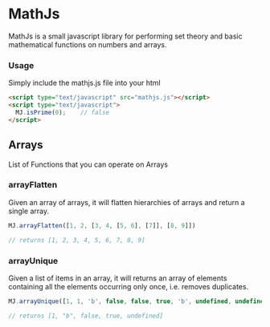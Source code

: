 # MathJs

MathJs is a small javascript library for performing set theory and basic mathematical functions on numbers and arrays.

### Usage

Simply include the mathjs.js file into your html
```html
<script type="text/javascript" src="mathjs.js"></script>
<script type="text/javascript">
  MJ.isPrime(0);    // false
</script>
```

## Arrays

List of Functions that you can operate on Arrays

### arrayFlatten

Given an array of arrays, it will flatten hierarchies of arrays and return a single array.

```javascript
MJ.arrayFlatten([1, 2, [3, 4, [5, 6], [7]], [8, 9]])

// returns [1, 2, 3, 4, 5, 6, 7, 8, 9]
```

### arrayUnique

Given a list of items in an array, it will returns an array of elements containing all
the elements occurring only once, i.e. removes duplicates.

```javascript
MJ.arrayUnique([1, 1, 'b', false, false, true, 'b', undefined, undefined])

// returns [1, "b", false, true, undefined]
```
